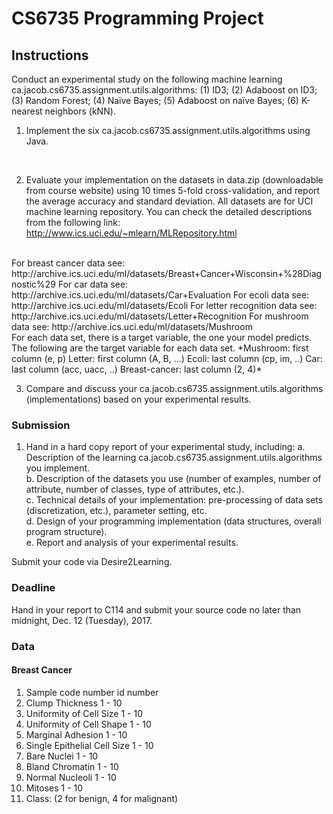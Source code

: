 # CS6735 Programming Project

## Instructions
Conduct an experimental study on the following machine learning ca.jacob.cs6735.assignment.utils.algorithms: (1) ID3; (2) Adaboost on ID3; (3) Random Forest; (4) Naïve Bayes; (5) Adaboost on naïve Bayes; (6) K-nearest neighbors (kNN).

1. Implement the six ca.jacob.cs6735.assignment.utils.algorithms using Java.
<br>

2. Evaluate your implementation on the datasets in data.zip (downloadable from course website) using 10 times 5-fold cross-validation, and report the average accuracy and standard deviation. All datasets are for UCI machine learning repository. You can check the detailed descriptions from the following link:
http://www.ics.uci.edu/~mlearn/MLRepository.html
<br>
For breast cancer data see: http://archive.ics.uci.edu/ml/datasets/Breast+Cancer+Wisconsin+%28Diagnostic%29  
For car data see: http://archive.ics.uci.edu/ml/datasets/Car+Evaluation  
For ecoli data see: http://archive.ics.uci.edu/ml/datasets/Ecoli  
For letter recognition data see: http://archive.ics.uci.edu/ml/datasets/Letter+Recognition  
For mushroom data see: http://archive.ics.uci.edu/ml/datasets/Mushroom  
<br>
For each data set, there is a target variable, the one your model predicts. The following are the target variable for each data set.
*Mushroom: first column (e, p)
Letter: first column (A, B, ...)
Ecoli: last column (cp, im, ..)
Car: last column (acc, uacc, ..)
Breast-cancer: last column (2, 4)*
<br>

3. Compare and discuss your ca.jacob.cs6735.assignment.utils.algorithms (implementations) based on your experimental results.

### Submission

1. Hand in a hard copy report of your experimental study, including:
a. Description of the learning ca.jacob.cs6735.assignment.utils.algorithms you implement.  
b. Description of the datasets you use (number of examples, number of attribute, number of classes, type of attributes, etc.).  
c. Technical details of your implementation: pre-processing of data sets (discretization, etc.), parameter setting, etc.  
d. Design of your programming implementation (data structures, overall program structure).  
e. Report and analysis of your experimental results.  

Submit your code via Desire2Learning.

### Deadline
Hand in your report to C114 and submit your source code no later than midnight, Dec. 12 (Tuesday), 2017.

### Data
#### Breast Cancer
   1. Sample code number            id number
   2. Clump Thickness               1 - 10
   3. Uniformity of Cell Size       1 - 10
   4. Uniformity of Cell Shape      1 - 10
   5. Marginal Adhesion             1 - 10
   6. Single Epithelial Cell Size   1 - 10
   7. Bare Nuclei                   1 - 10
   8. Bland Chromatin               1 - 10
   9. Normal Nucleoli               1 - 10
  10. Mitoses                       1 - 10
  11. Class:                        (2 for benign, 4 for malignant)